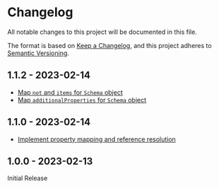 # Changelog

All notable changes to this project will be documented in this file.

The format is based on [Keep a Changelog](https://keepachangelog.com/en/1.0.0/),
and this project adheres to [Semantic Versioning](https://semver.org/spec/v2.0.0.html).

## 1.1.2 - 2023-02-14

- [Map `not` and `items` for `Schema` object](https://github.com/PreemStudio/openapi/commit/d4b76e51002a0da20ce5ba4afebbb3e2edc54c1d)
- [Map `additionalProperties` for `Schema` object](https://github.com/PreemStudio/openapi/commit/b7747b724c52a74239096e2d9cacd1046e5a9607)

## 1.1.0 - 2023-02-14

- [Implement property mapping and reference resolution](https://github.com/PreemStudio/openapi/commit/d77801d3e73c5e823a05e3fa5bea381f62b1ca8d)

## 1.0.0 - 2023-02-13

Initial Release
